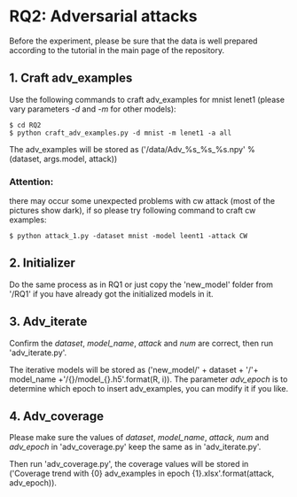 # RQ2: Adversarial attacks
Before the experiment, please be sure that the data is well prepared according to the tutorial in the main page of the repository.
## 1. Craft adv_examples
Use the following commands to craft adv_examples for mnist lenet1 (please vary parameters *-d* and *-m* for other models):
```
$ cd RQ2
$ python craft_adv_examples.py -d mnist -m lenet1 -a all
```
The adv_examples will be stored as ('/data/Adv_%s_%s_%s.npy' % (dataset, args.model, attack))

### Attention: 
there may occur some unexpected problems with cw attack (most of the pictures show dark), if so please try following command to craft cw examples:
```
$ python attack_1.py -dataset mnist -model leent1 -attack CW
```

## 2. Initializer
Do the same process as in RQ1 or just copy the 'new_model' folder from '/RQ1' if you have already got the initialized models in it.

## 3. Adv_iterate
Confirm the *dataset*, *model_name*, *attack* and *num* are correct, then run 'adv_iterate.py'.

The iterative models will be stored as ('new_model/' + dataset + '/'+ model_name +'/{}/model_{}.h5'.format(R, i)). 
The parameter *adv_epoch* is to determine which epoch to insert adv_examples, you can modify it if you like.

## 4. Adv_coverage
Please make sure the values of *dataset*, *model_name*, *attack*, *num* and *adv_epoch* in 'adv_coverage.py' keep the same as in 'adv_iterate.py'. 

Then run 'adv_coverage.py', the coverage values will be stored in ('Coverage trend with {0} adv_examples in epoch {1}.xlsx'.format(attack, adv_epoch)).

